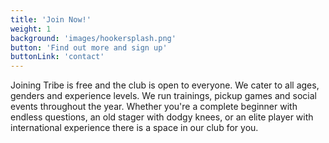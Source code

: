 ```yaml
---
title: 'Join Now!'
weight: 1
background: 'images/hookersplash.png'
button: 'Find out more and sign up'
buttonLink: 'contact'
---
```


Joining Tribe is free and the club is open to everyone. We cater to all ages, genders and experience levels. We run trainings, pickup games and social events throughout the year. Whether you're a complete beginner with endless questions, an old stager with dodgy knees, or an elite player with international experience there is a space in our club for you. 
